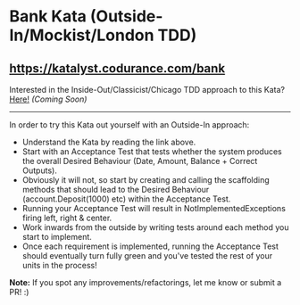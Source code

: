 # Bank Kata (Outside-In/Mockist/London TDD)
## https://katalyst.codurance.com/bank

Interested in the Inside-Out/Classicist/Chicago TDD approach to this Kata? [Here!](https://github.com/karam94/BankKataInsideOut) *(Coming Soon)*

---

In order to try this Kata out yourself with an Outside-In approach:
* Understand the Kata by reading the link above.
* Start with an Acceptance Test that tests whether the system produces the overall Desired Behaviour (Date, Amount, Balance + Correct Outputs).
* Obviously it will not, so start by creating and calling the scaffolding methods that should lead to the Desired Behaviour (account.Deposit(1000) etc) within the Acceptance Test.
* Running your Acceptance Test will result in NotImplementedExceptions firing left, right & center.
* Work inwards from the outside by writing tests around each method you start to implement.
* Once each requirement is implemented, running the Acceptance Test should eventually turn fully green and you've tested the rest of your units in the process!

**Note:** If you spot any improvements/refactorings, let me know or submit a PR! :)
